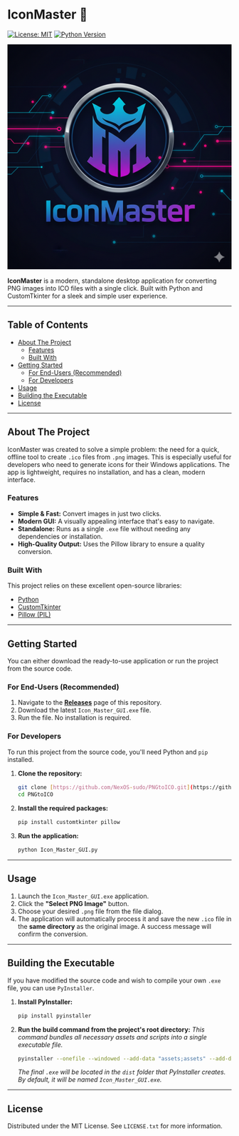 # IconMaster 🎨

[![License: MIT](https://img.shields.io/badge/License-MIT-yellow.svg)](https://opensource.org/licenses/MIT)
[![Python Version](https://img.shields.io/badge/python-3.8%2B-blue.svg)](https://www.python.org/downloads/)

![IconMaster Project Logo](Project_Logo/IconMaster-Logo.jpg?width=550)

**IconMaster** is a modern, standalone desktop application for converting PNG images into ICO files with a single click. Built with Python and CustomTkinter for a sleek and simple user experience.

---

## Table of Contents

- [About The Project](#about-the-project)
  - [Features](#features)
  - [Built With](#built-with)
- [Getting Started](#getting-started)
  - [For End-Users (Recommended)](#for-end-users-recommended)
  - [For Developers](#for-developers)
- [Usage](#usage)
- [Building the Executable](#building-the-executable)
- [License](#license)

---

## About The Project

IconMaster was created to solve a simple problem: the need for a quick, offline tool to create `.ico` files from `.png` images. This is especially useful for developers who need to generate icons for their Windows applications. The app is lightweight, requires no installation, and has a clean, modern interface.

### Features

* **Simple & Fast:** Convert images in just two clicks.
* **Modern GUI:** A visually appealing interface that's easy to navigate.
* **Standalone:** Runs as a single `.exe` file without needing any dependencies or installation.
* **High-Quality Output:** Uses the Pillow library to ensure a quality conversion.

### Built With

This project relies on these excellent open-source libraries:

* [Python](https://www.python.org/)
* [CustomTkinter](https://github.com/TomSchimansky/CustomTkinter)
* [Pillow (PIL)](https://python-pillow.org/)

---

## Getting Started

You can either download the ready-to-use application or run the project from the source code.

### For End-Users (Recommended)

1.  Navigate to the [**Releases**](https://github.com/NexOS-sudo/PNGtoICO/releases) page of this repository.
2.  Download the latest `Icon_Master_GUI.exe` file.
3.  Run the file. No installation is required.

### For Developers

To run this project from the source code, you'll need Python and `pip` installed.

1.  **Clone the repository:**
    ```sh
    git clone [https://github.com/NexOS-sudo/PNGtoICO.git](https://github.com/NexOS-sudo/PNGtoICO.git)
    cd PNGtoICO
    ```

2.  **Install the required packages:**
    ```sh
    pip install customtkinter pillow
    ```

3.  **Run the application:**
    ```sh
    python Icon_Master_GUI.py
    ```

---

## Usage

1.  Launch the `Icon_Master_GUI.exe` application.
2.  Click the **"Select PNG Image"** button.
3.  Choose your desired `.png` file from the file dialog.
4.  The application will automatically process it and save the new `.ico` file in the **same directory** as the original image. A success message will confirm the conversion.

---

## Building the Executable

If you have modified the source code and wish to compile your own `.exe` file, you can use `PyInstaller`.

1.  **Install PyInstaller:**
    ```sh
    pip install pyinstaller
    ```

2.  **Run the build command from the project's root directory:**
    *This command bundles all necessary assets and scripts into a single executable file.*
    ```sh
    pyinstaller --onefile --windowed --add-data "assets;assets" --add-data "cacert.pem;." --hidden-import "PIL" --hidden-import "customtkinter" Icon_Master_GUI.py Icon_Converter_Algorithm.py
    ```
    *The final `.exe` will be located in the `dist` folder that PyInstaller creates. By default, it will be named `Icon_Master_GUI.exe`.*

---

## License

Distributed under the MIT License. See `LICENSE.txt` for more information.
